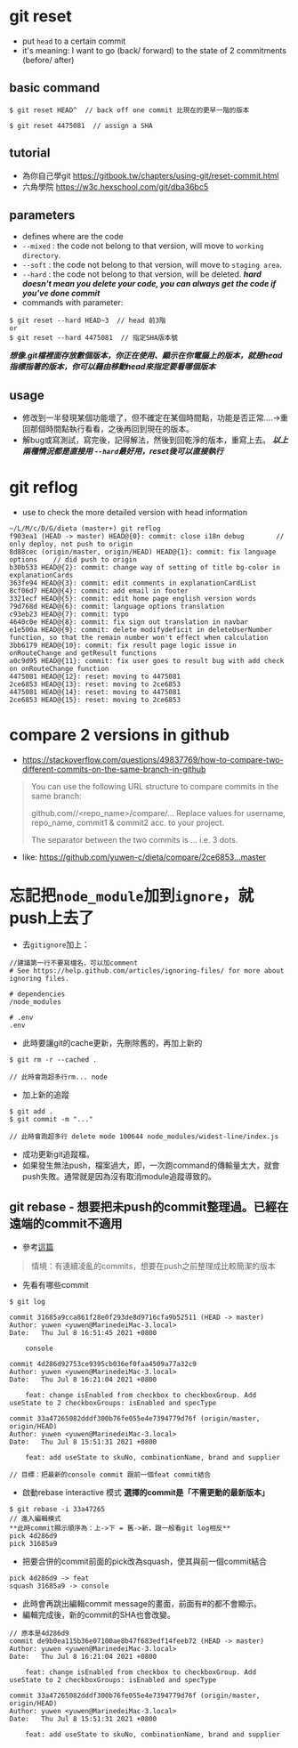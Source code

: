 # git reset
- put ```head``` to a certain commit
- it's meaning: I want to go (back/ forward) to the state of 2 commitments (before/ after)

## basic command
```
$ git reset HEAD^  // back off one commit 比現在的更早一階的版本
```
```
$ git reset 4475081  // assign a SHA
```

## tutorial
- 為你自己學git https://gitbook.tw/chapters/using-git/reset-commit.html
- 六角學院 https://w3c.hexschool.com/git/dba36bc5

## parameters
- defines where are the code
- ```--mixed``` : the code not belong to that version, will move to ```working directory```.
- ```--soft``` : the code not belong to that version, will move to ```staging area```.
- ```--hard``` : the code not belong to that version, will be deleted.
***hard doesn't mean you delete your code, you can always get the code if you've done commit***
- commands with parameter:
```
$ git reset --hard HEAD~3  // head 前3階
or
$ git reset --hard 4475081  // 指定SHA版本號
```
***想像.git檔裡面存放數個版本，你正在使用、顯示在你電腦上的版本，就是head指標指著的版本，你可以藉由移動head來指定要看哪個版本***


## usage
- 修改到一半發現某個功能壞了，但不確定在某個時間點，功能是否正常....->重回那個時間點執行看看，之後再回到現在的版本。
- 解bug或寫測試，寫完後，記得解法，然後到回乾淨的版本，重寫上去。
***以上兩種情況都是直接用 ```--hard```最好用，reset後可以直接執行***

# git reflog
- use to check the more detailed version with head information
```
~/L/M/c/D/G/dieta (master+) git reflog
f903ea1 (HEAD -> master) HEAD@{0}: commit: close i18n debug        // only deploy, not push to origin 
8d88cec (origin/master, origin/HEAD) HEAD@{1}: commit: fix language options    // did push to origin
b30b533 HEAD@{2}: commit: change way of setting of title bg-color in explanationCards
363fe94 HEAD@{3}: commit: edit comments in explanationCardList
8cf06d7 HEAD@{4}: commit: add email in footer
3321ecf HEAD@{5}: commit: edit home page english version words
79d768d HEAD@{6}: commit: language options translation
c93eb23 HEAD@{7}: commit: typo
4640c0e HEAD@{8}: commit: fix sign out translation in navbar
e1e500a HEAD@{9}: commit: delete modifydeficit in deleteUserNumber function, so that the remain number won't effect when calculation
3bb6179 HEAD@{10}: commit: fix result page logic issue in onRouteChange and getResult functions
a0c9d95 HEAD@{11}: commit: fix user goes to result bug with add check on onRouteChange function
4475081 HEAD@{12}: reset: moving to 4475081
2ce6853 HEAD@{13}: reset: moving to 2ce6853
4475081 HEAD@{14}: reset: moving to 4475081
2ce6853 HEAD@{15}: reset: moving to 2ce6853
```

# compare 2 versions in github
- https://stackoverflow.com/questions/49837769/how-to-compare-two-different-commits-on-the-same-branch-in-github

> You can use the following URL structure to compare commits in the same branch:
> 
> github.com/<username>/<repo_name>/compare/<commit1>...<commit2>
> Replace values for username, repo_name, commit1 & commit2 acc. to your project.
> 
> The separator between the two commits is ... i.e. 3 dots.

- like: https://github.com/yuwen-c/dieta/compare/2ce6853...master

# 忘記把```node_module```加到```ignore```，就push上去了
- 去```gitignore```加上：
```
//建議第一行不要寫檔名，可以加comment
# See https://help.github.com/articles/ignoring-files/ for more about ignoring files.

# dependencies
/node_modules

# .env
.env
```
- 此時要讓git的cache更新，先刪除舊的，再加上新的
```
$ git rm -r --cached .

// 此時會跑超多行rm... node
```
- 加上新的追蹤
```
$ git add .
$ git commit -m "..."

// 此時會跑超多行 delete mode 100644 node_modules/widest-line/index.js

```
- 成功更新git追蹤檔。
- 如果發生無法push，檔案過大，即，一次跑command的傳輸量太大，就會push失敗。通常就是因為沒有取消module追蹤導致的。

## git rebase - 想要把未push的commit整理過。已經在遠端的commit不適用
- 參考[這篇](https://gitbook.tw/chapters/rewrite-history/merge-multiple-commits-to-one-commit.html)
> 情境：有連續凌亂的commits，想要在push之前整理成比較簡潔的版本  
- 先看有哪些commit
```
$ git log 
  
commit 31685a9cca861f28e0f293de8d9716cfa9b52511 (HEAD -> master)
Author: yuwen <yuwen@MarinedeiMac-3.local>
Date:   Thu Jul 8 16:51:45 2021 +0800

    console

commit 4d286d92753ce9395cb036ef0faa4509a77a32c9
Author: yuwen <yuwen@MarinedeiMac-3.local>
Date:   Thu Jul 8 16:21:04 2021 +0800

    feat: change isEnabled from checkbox to checkboxGroup. Add useState to 2 checkboxGroups: isEnabled and specType

commit 33a47265082dddf300b76fe055e4e7394779d76f (origin/master, origin/HEAD)
Author: yuwen <yuwen@MarinedeiMac-3.local>
Date:   Thu Jul 8 15:51:31 2021 +0800

    feat: add useState to skuNo, combinationName, brand and supplier

// 目標：把最新的console commit 跟前一個feat commit結合  
```
- 啟動rebase interactive 模式
**選擇的commit是「不需更動的最新版本」**
```
$ git rebase -i 33a47265
// 進入編輯模式
**此時commit顯示順序為：上->下 = 舊->新，跟一般看git log相反**
pick 4d286d9
pick 31685a9
```
- 把要合併的commit前面的pick改為squash，使其與前一個commit結合
```
pick 4d286d9 -> feat
squash 31685a9 -> console
```
- 此時會再跳出編輯commit message的畫面，前面有#的都不會顯示。
- 編輯完成後，新的commit的SHA也會改變。

```
// 原本是4d286d9
commit de9b0ea115b36e07100ae8b47f683edf14feeb72 (HEAD -> master)
Author: yuwen <yuwen@MarinedeiMac-3.local>
Date:   Thu Jul 8 16:21:04 2021 +0800

    feat: change isEnabled from checkbox to checkboxGroup. Add useState to 2 checkboxGroups: isEnabled and specType

commit 33a47265082dddf300b76fe055e4e7394779d76f (origin/master, origin/HEAD)
Author: yuwen <yuwen@MarinedeiMac-3.local>
Date:   Thu Jul 8 15:51:31 2021 +0800

    feat: add useState to skuNo, combinationName, brand and supplier
```





  
  
  
  
  
  
  
  
  
  
  
  
  
  
